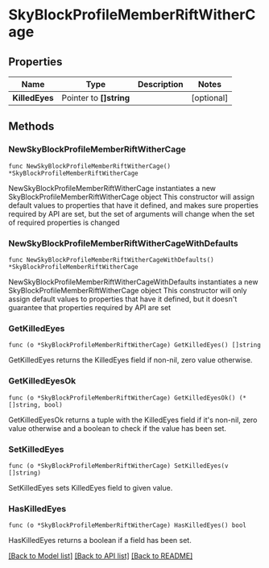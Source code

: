 # SkyBlockProfileMemberRiftWitherCage

## Properties

Name | Type | Description | Notes
------------ | ------------- | ------------- | -------------
**KilledEyes** | Pointer to **[]string** |  | [optional] 

## Methods

### NewSkyBlockProfileMemberRiftWitherCage

`func NewSkyBlockProfileMemberRiftWitherCage() *SkyBlockProfileMemberRiftWitherCage`

NewSkyBlockProfileMemberRiftWitherCage instantiates a new SkyBlockProfileMemberRiftWitherCage object
This constructor will assign default values to properties that have it defined,
and makes sure properties required by API are set, but the set of arguments
will change when the set of required properties is changed

### NewSkyBlockProfileMemberRiftWitherCageWithDefaults

`func NewSkyBlockProfileMemberRiftWitherCageWithDefaults() *SkyBlockProfileMemberRiftWitherCage`

NewSkyBlockProfileMemberRiftWitherCageWithDefaults instantiates a new SkyBlockProfileMemberRiftWitherCage object
This constructor will only assign default values to properties that have it defined,
but it doesn't guarantee that properties required by API are set

### GetKilledEyes

`func (o *SkyBlockProfileMemberRiftWitherCage) GetKilledEyes() []string`

GetKilledEyes returns the KilledEyes field if non-nil, zero value otherwise.

### GetKilledEyesOk

`func (o *SkyBlockProfileMemberRiftWitherCage) GetKilledEyesOk() (*[]string, bool)`

GetKilledEyesOk returns a tuple with the KilledEyes field if it's non-nil, zero value otherwise
and a boolean to check if the value has been set.

### SetKilledEyes

`func (o *SkyBlockProfileMemberRiftWitherCage) SetKilledEyes(v []string)`

SetKilledEyes sets KilledEyes field to given value.

### HasKilledEyes

`func (o *SkyBlockProfileMemberRiftWitherCage) HasKilledEyes() bool`

HasKilledEyes returns a boolean if a field has been set.


[[Back to Model list]](../README.md#documentation-for-models) [[Back to API list]](../README.md#documentation-for-api-endpoints) [[Back to README]](../README.md)


